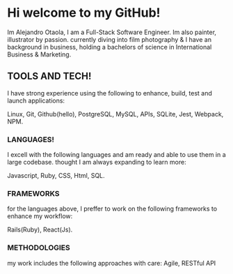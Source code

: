 # Hi welcome to my GitHub!

Im Alejandro Otaola, I am a Full-Stack Software Engineer. 
Im also painter, illustrator by passion. currently diving into film photography & I have an background in business,
holding a bachelors of science in International Business & Marketing.

## TOOLS AND TECH!

I have strong experience using the following to enhance, build, test and launch applications:

Linux, Git, Github(hello), PostgreSQL, MySQL, APIs, SQLite, Jest, Webpack, NPM.

### LANGUAGES!

I excell with the following languages and am ready and able to use them in a large codebase. thought I am always expanding to learn more:

Javascript, Ruby, CSS, Html, SQL.

### FRAMEWORKS

for the languages above, I preffer to work on the following frameworks to enhance my workflow:

Rails(Ruby), React(Js).

### METHODOLOGIES
my work includes the following approaches with care:
Agile, RESTful API
